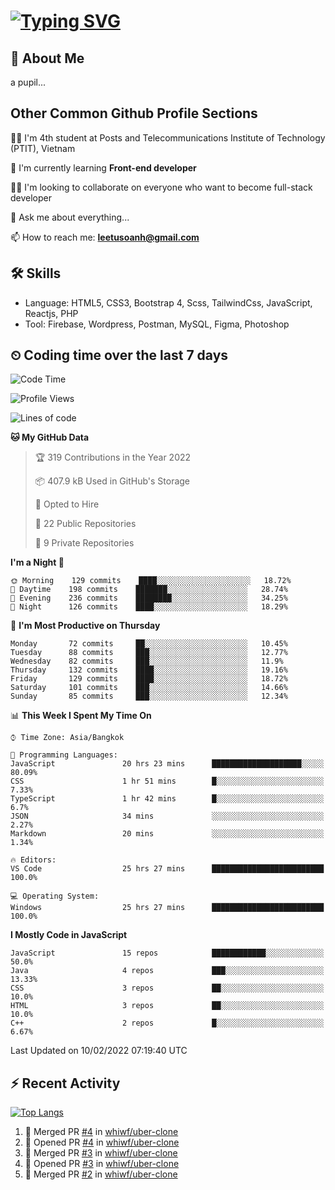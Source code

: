 # [![Typing SVG](https://readme-typing-svg.herokuapp.com?color=%23FFC83D&lines=Hi%2C+I'm+Le%2C+Tu+Oanh+%F0%9F%91%8B)](https://git.io/typing-svg)

## 🚀 About Me
a pupil...

<!-- ![GitHub metrics](https://metrics.lecoq.io/whiwf)   -->

## Other Common Github Profile Sections
👩‍🎓 I'm 4th student at Posts and Telecommunications Institute of Technology (PTIT), Vietnam

🌱 I'm currently learning **Front-end developer**

👯‍♀️ I'm looking to collaborate on everyone who want to become full-stack developer

💬 Ask me about everything...

📫 How to reach me: **leetusoanh@gmail.com**

## 🛠 Skills
- Language: HTML5, CSS3, Bootstrap 4, Scss, TailwindCss, JavaScript, Reactjs, PHP
- Tool: Firebase, Wordpress, Postman, MySQL, Figma, Photoshop

## ⏲ Coding time over the last 7 days
<!--START_SECTION:waka-->
![Code Time](http://img.shields.io/badge/Code%20Time-27%20hrs%2045%20mins-blue)

![Profile Views](http://img.shields.io/badge/Profile%20Views-158-blue)

![Lines of code](https://img.shields.io/badge/From%20Hello%20World%20I%27ve%20Written-2%20Million%20lines%20of%20code-blue)

**🐱 My GitHub Data** 

> 🏆 319 Contributions in the Year 2022
 > 
> 📦 407.9 kB Used in GitHub's Storage 
 > 
> 💼 Opted to Hire
 > 
> 📜 22 Public Repositories 
 > 
> 🔑 9 Private Repositories  
 > 
**I'm a Night 🦉** 

```text
🌞 Morning    129 commits    ████░░░░░░░░░░░░░░░░░░░░░   18.72% 
🌆 Daytime    198 commits    ███████░░░░░░░░░░░░░░░░░░   28.74% 
🌃 Evening    236 commits    ████████░░░░░░░░░░░░░░░░░   34.25% 
🌙 Night      126 commits    ████░░░░░░░░░░░░░░░░░░░░░   18.29%

```
📅 **I'm Most Productive on Thursday** 

```text
Monday       72 commits     ██░░░░░░░░░░░░░░░░░░░░░░░   10.45% 
Tuesday      88 commits     ███░░░░░░░░░░░░░░░░░░░░░░   12.77% 
Wednesday    82 commits     ███░░░░░░░░░░░░░░░░░░░░░░   11.9% 
Thursday     132 commits    ████░░░░░░░░░░░░░░░░░░░░░   19.16% 
Friday       129 commits    ████░░░░░░░░░░░░░░░░░░░░░   18.72% 
Saturday     101 commits    ███░░░░░░░░░░░░░░░░░░░░░░   14.66% 
Sunday       85 commits     ███░░░░░░░░░░░░░░░░░░░░░░   12.34%

```


📊 **This Week I Spent My Time On** 

```text
⌚︎ Time Zone: Asia/Bangkok

💬 Programming Languages: 
JavaScript               20 hrs 23 mins      ████████████████████░░░░░   80.09% 
CSS                      1 hr 51 mins        █░░░░░░░░░░░░░░░░░░░░░░░░   7.33% 
TypeScript               1 hr 42 mins        █░░░░░░░░░░░░░░░░░░░░░░░░   6.7% 
JSON                     34 mins             ░░░░░░░░░░░░░░░░░░░░░░░░░   2.27% 
Markdown                 20 mins             ░░░░░░░░░░░░░░░░░░░░░░░░░   1.34%

🔥 Editors: 
VS Code                  25 hrs 27 mins      █████████████████████████   100.0%

💻 Operating System: 
Windows                  25 hrs 27 mins      █████████████████████████   100.0%

```

**I Mostly Code in JavaScript** 

```text
JavaScript               15 repos            ████████████░░░░░░░░░░░░░   50.0% 
Java                     4 repos             ███░░░░░░░░░░░░░░░░░░░░░░   13.33% 
CSS                      3 repos             ██░░░░░░░░░░░░░░░░░░░░░░░   10.0% 
HTML                     3 repos             ██░░░░░░░░░░░░░░░░░░░░░░░   10.0% 
C++                      2 repos             █░░░░░░░░░░░░░░░░░░░░░░░░   6.67%

```



 Last Updated on 10/02/2022 07:19:40 UTC
<!--END_SECTION:waka-->

## ⚡ Recent Activity
[![Top Langs](https://github-readme-stats.vercel.app/api/top-langs/?username=whiwf&layout=compact&theme=radical&hide=css)](https://github.com/anuraghazra/github-readme-stats)

<!--START_SECTION:activity-->
1. 🎉 Merged PR [#4](https://github.com/whiwf/uber-clone/pull/4) in [whiwf/uber-clone](https://github.com/whiwf/uber-clone)
2. 💪 Opened PR [#4](https://github.com/whiwf/uber-clone/pull/4) in [whiwf/uber-clone](https://github.com/whiwf/uber-clone)
3. 🎉 Merged PR [#3](https://github.com/whiwf/uber-clone/pull/3) in [whiwf/uber-clone](https://github.com/whiwf/uber-clone)
4. 💪 Opened PR [#3](https://github.com/whiwf/uber-clone/pull/3) in [whiwf/uber-clone](https://github.com/whiwf/uber-clone)
5. 🎉 Merged PR [#2](https://github.com/whiwf/uber-clone/pull/2) in [whiwf/uber-clone](https://github.com/whiwf/uber-clone)
<!--END_SECTION:activity-->
